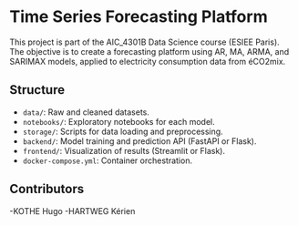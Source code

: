 # Time Series Forecasting Platform

This project is part of the AIC_4301B Data Science course (ESIEE Paris).  
The objective is to create a forecasting platform using AR, MA, ARMA, and SARIMAX models, applied to electricity consumption data from éCO2mix.

## Structure

- `data/`: Raw and cleaned datasets.
- `notebooks/`: Exploratory notebooks for each model.
- `storage/`: Scripts for data loading and preprocessing.
- `backend/`: Model training and prediction API (FastAPI or Flask).
- `frontend/`: Visualization of results (Streamlit or Flask).
- `docker-compose.yml`: Container orchestration.

## Contributors

-KOTHE Hugo
-HARTWEG Kérien
